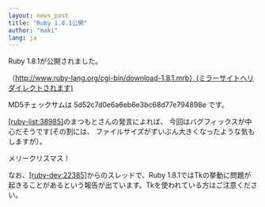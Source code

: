 ```yaml
---
layout: news_post
title: "Ruby 1.8.1公開"
author: "maki"
lang: ja
---
```


Ruby 1.8.1が公開されました。

（http://www.ruby-lang.org/cgi-bin/download-1.8.1.mrb）(ミラーサイトへリダイレクトされます)

<!--
（[http://www.ruby-lang.org/cgi-bin/download-1.8.1.mrb](http://www.ruby-lang.org/cgi-bin/download-1.8.1.mrb)）(ミラーサイトへリダイレクトされます)
-->

MD5チェックサムは 5d52c7d0e6a6eb6e3bc68d77e794898e です。

[\[ruby-list:38985\]][1]のまつもとさんの発言によれば、 今回はバグフィックスが中心だそうです(その割には、
ファイルサイズがずいぶん大きくなったような気もしますが）。

メリークリスマス！

なお、[\[ruby-dev:22385\]][2]からのスレッドで、Ruby
1.8.1ではTkの挙動に問題が起きることがあるという報告が出ています。Tkを使われている方はご注意ください。



[1]: http://blade.nagaokaut.ac.jp/cgi-bin/scat.rb/ruby/ruby-list/38985
[2]: http://blade.nagaokaut.ac.jp/cgi-bin/scat.rb/ruby/ruby-dev/22385
